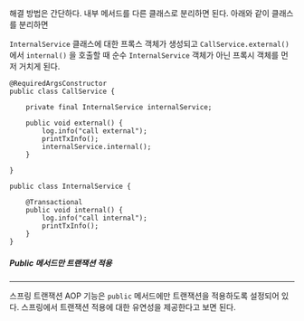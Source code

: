 
해결 방법은 간단하다. 내부 메서드를 다른 클래스로 분리하면 된다. 아래와 같이 클래스를 분리하면

`InternalService` 클래스에 대한 프록스 객체가 생성되고 `CallService.external()` 에서  `internal()` 을 호출할 때 순수 `InternalService` 객체가 아닌 프록시 객체를 먼저 거치게 된다.

```
@RequiredArgsConstructor  
public class CallService {  
  
    private final InternalService internalService;  
  
    public void external() {  
        log.info("call external");  
        printTxInfo();  
        internalService.internal();  
    }  
  
}  
  
public class InternalService {  
  
    @Transactional  
    public void internal() {  
        log.info("call internal");  
        printTxInfo();  
    }  
}
```


##### Public 메서드만 트랜잭션 적용
---
스프링 트랜잭션 AOP 기능은 `public` 메서드에만 트랜잭션을 적용하도록 설정되어 있다. 스프링에서 트랜잭션 적용에 대한 유연성을 제공한다고 보면 된다.